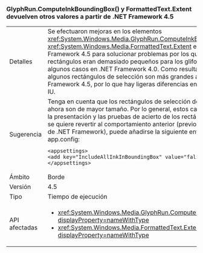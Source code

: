 ### <a name="glyphruncomputeinkboundingbox-and-formattedtextextent-return-different-values-beginning-in-net-45"></a>GlyphRun.ComputeInkBoundingBox() y FormattedText.Extent devuelven otros valores a partir de .NET Framework 4.5

|   |   |
|---|---|
|Detalles|Se efectuaron mejoras en los elementos <xref:System.Windows.Media.GlyphRun.ComputeInkBoundingBox> y <xref:System.Windows.Media.FormattedText.Extent> en .NET Framework 4.5 para solucionar problemas por los que los rectángulos eran demasiado pequeños para los glifos incluidos en algunos casos en .NET Framework 4.0. Como resultado de ello, algunos rectángulos de selección son más grandes a partir de .NET Framework 4.5, por lo que hay ligeras diferencias en el diseño de la IU.|
|Sugerencia|Tenga en cuenta que los rectángulos de selección de algunos glifos ahora son de mayor tamaño. Por lo general, estos cambios mejorarán la presentación y las pruebas de acierto de los rectángulos, pero si se quiere revertir al comportamiento anterior (previo a la versión 4.5 de .NET Framework), puede añadirse la siguiente entrada al archivo app.config:<pre><code class="language-xml">&lt;appsettings&gt;&#13;&#10;&lt;add key=&quot;IncludeAllInkInBoundingBox&quot; value=&quot;false&quot;&gt;&#13;&#10;&lt;/appsettings&gt;&#13;&#10;</code></pre>|
|Ámbito|Borde|
|Versión|4.5|
|Tipo|Tiempo de ejecución|
|API afectadas|<ul><li><xref:System.Windows.Media.GlyphRun.ComputeInkBoundingBox?displayProperty=nameWithType></li><li><xref:System.Windows.Media.FormattedText.Extent?displayProperty=nameWithType></li></ul>|

